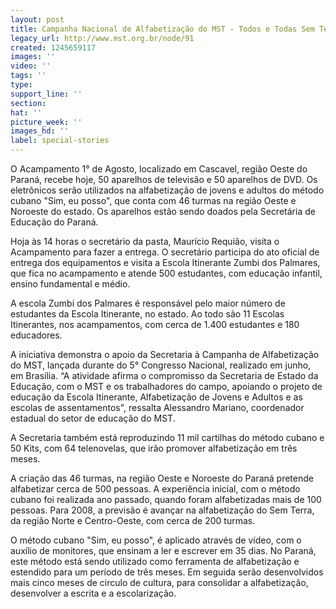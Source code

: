 ```yaml
---
layout: post
title: Campanha Nacional de Alfabetização do MST - Todos e Todas Sem Terra Estudando!
legacy_url: http://www.mst.org.br/node/91
created: 1245659117
images: ''
video: ''
tags: ''
type: 
support_line: ''
section: 
hat: ''
picture_week: ''
images_hd: ''
label: special-stories
---
```

O Acampamento 1° de Agosto, localizado em Cascavel, região Oeste do Paraná, recebe hoje, 50 aparelhos de televisão e 50 aparelhos de DVD. Os eletrônicos serão utilizados na alfabetização de jovens e adultos do método cubano "Sim, eu posso", que conta com 46 turmas na região Oeste e Noroeste do estado. Os aparelhos estão sendo doados pela Secretária de Educação do Paraná.

Hoja às 14 horas o secretário da pasta, Maurício Requião, visita o Acampamento para fazer a entrega. O secretário participa do ato oficial de entrega dos equipamentos e visita a Escola Itinerante Zumbi dos Palmares, que fica no acampamento e atende 500 estudantes, com educação infantil, ensino fundamental e médio.

A escola Zumbi dos Palmares é responsável pelo maior número de estudantes da Escola Itinerante, no estado. Ao todo são 11 Escolas Itinerantes, nos acampamentos, com cerca de 1.400 estudantes e 180 educadores.

A iniciativa demonstra o apoio da Secretaria à Campanha de Alfabetização do MST, lançada durante do 5° Congresso Nacional, realizado em junho, em Brasília. “A atividade afirma o compromisso da Secretaria de Estado da Educação, com o MST e os trabalhadores do campo, apoiando o projeto de educação da Escola Itinerante, Alfabetização de Jovens e Adultos e as escolas de assentamentos", ressalta Alessandro Mariano, coordenador estadual do setor de educação do MST.

A Secretaria também está reproduzindo 11 mil cartilhas do método cubano e 50 Kits, com 64 telenovelas, que irão promover alfabetização em três meses. 

A criação das 46 turmas, na região Oeste e Noroeste do Paraná pretende alfabetizar cerca de 500 pessoas. A experiência inicial, com o método cubano foi realizada ano passado, quando foram alfabetizadas mais de 100 pessoas. Para 2008, a previsão é avançar na alfabetização do Sem Terra, da região Norte e Centro-Oeste, com cerca de  200 turmas.

O método cubano "Sim, eu posso", é aplicado através de vídeo, com o auxílio de monitores, que ensinam a ler e escrever em 35 dias. No Paraná, este método está sendo utilizado como ferramenta de alfabetização e estendido para um período de três meses. Em seguida serão desenvolvidos mais cinco meses de circulo de cultura, para consolidar a alfabetização, desenvolver a escrita e a escolarização. 
